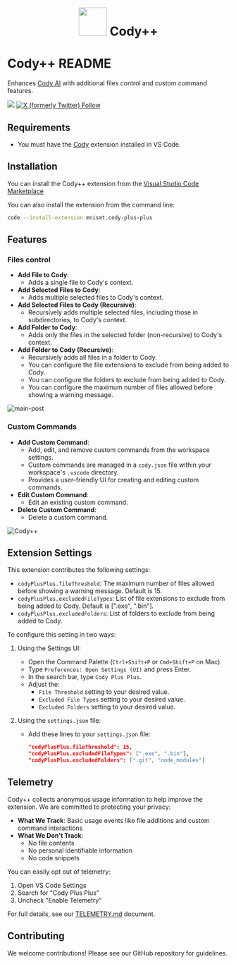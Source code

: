 <div align=center>

# <img src="https://i.imgur.com/T1aoBgL.png" width="64">  Cody++

</div>

# Cody++ README

Enhances [Cody AI](https://sourcegraph.com/cody) with additional files control and custom command features.

[![](https://img.shields.io/badge/Chat_with_Cody++-Ask_Cody-%238A16D7?labelColor=%23383838)](https://sourcegraph.com/github.com/mnismt/CodyPlusPlus)
[![X (formerly Twitter) Follow](https://img.shields.io/twitter/follow/CodyPlusPlus)](https://twitter.com/CodyPlusPlus)

## Requirements

- You must have the [Cody](https://marketplace.visualstudio.com/items?itemName=sourcegraph.cody-ai) extension installed in VS Code.

## Installation

You can install the Cody++ extension from the [Visual Studio Code Marketplace](https://marketplace.visualstudio.com/items?itemName=mnismt.cody-plus-plus)

You can also install the extension from the command line:

```sh
code --install-extension mnismt.cody-plus-plus
```

## Features

### Files control

- **Add File to Cody**:
  - Adds a single file to Cody's context.
- **Add Selected Files to Cody**:
  - Adds multiple selected files to Cody's context.
- **Add Selected Files to Cody (Recursive)**:
  - Recursively adds multiple selected files, including those in subdirectories, to Cody's context.
- **Add Folder to Cody**:
  - Adds only the files in the selected folder (non-recursive) to Cody's context.
- **Add Folder to Cody (Recursive)**:
  - Recursively adds all files in a folder to Cody.
  - You can configure the file extensions to exclude from being added to Cody.
  - You can configure the folders to exclude from being added to Cody.
  - You can configure the maximum number of files allowed before showing a warning message.

![main-post](https://github.com/user-attachments/assets/9f2bc225-77da-4d54-a814-946606b43972)

### Custom Commands

- **Add Custom Command**:
  - Add, edit, and remove custom commands from the workspace settings.
  - Custom commands are managed in a `cody.json` file within your workspace's `.vscode` directory.
  - Provides a user-friendly UI for creating and editing custom commands.
- **Edit Custom Command**:
  - Edit an existing custom command.
- **Delete Custom Command**:
  - Delete a custom command.

![Cody++](https://github.com/user-attachments/assets/8426387a-62ee-49c7-9627-c438e28f079e)

## Extension Settings

This extension contributes the following settings:

- `codyPlusPlus.fileThreshold`: The maximum number of files allowed before showing a warning message. Default is 15.
- `codyPlusPlus.excludedFileTypes`: List of file extensions to exclude from being added to Cody. Default is [".exe", ".bin"].
- `codyPlusPlus.excludedFolders`: List of folders to exclude from being added to Cody.

To configure this setting in two ways:

1. Using the Settings UI:
    - Open the Command Palette (`Ctrl+Shift+P` or `Cmd+Shift+P` on Mac).
    - Type `Preferences: Open Settings (UI)` and press Enter.
    - In the search bar, type `Cody Plus Plus`.
    - Adjust the:
      - `File Threshold` setting to your desired value.
      - `Excluded File Types` setting to your desired value.
      - `Excluded Folders` setting to your desired value.

2. Using the `settings.json` file:
    - Add these lines to your `settings.json` file:

        ```json
        "codyPlusPlus.fileThreshold": 15,
        "codyPlusPlus.excludedFileTypes": [".exe", ".bin"],
        "codyPlusPlus.excludedFolders": [".git", "node_modules"]
        ```

## Telemetry

Cody++ collects anonymous usage information to help improve the extension. We are committed to protecting your privacy:

- **What We Track**: Basic usage events like file additions and custom command interactions
- **What We Don't Track**:
  - No file contents
  - No personal identifiable information
  - No code snippets

You can easily opt out of telemetry:

1. Open VS Code Settings
2. Search for "Cody Plus Plus"
3. Uncheck "Enable Telemetry"

For full details, see our [TELEMETRY.md](TELEMETRY.md) document.

## Contributing

We welcome contributions! Please see our GitHub repository for guidelines.
